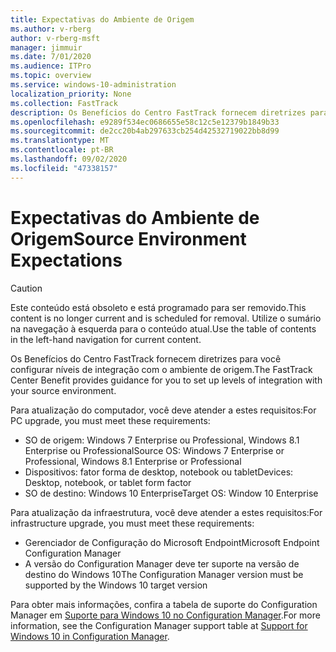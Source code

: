```yaml
---
title: Expectativas do Ambiente de Origem
ms.author: v-rberg
author: v-rberg-msft
manager: jimmuir
ms.date: 7/01/2020
ms.audience: ITPro
ms.topic: overview
ms.service: windows-10-administration
localization_priority: None
ms.collection: FastTrack
description: Os Benefícios do Centro FastTrack fornecem diretrizes para você configurar níveis de integração com o ambiente de origem para a implantação do Windows 10.
ms.openlocfilehash: e9289f534ec0686655e58c12c5e12379b1849b33
ms.sourcegitcommit: de2cc20b4ab297633cb254d42532719022bb8d99
ms.translationtype: MT
ms.contentlocale: pt-BR
ms.lasthandoff: 09/02/2020
ms.locfileid: "47338157"
---
```

# <a name="source-environment-expectations"></a><span data-ttu-id="c706b-103">Expectativas do Ambiente de Origem</span><span class="sxs-lookup"><span data-stu-id="c706b-103">Source Environment Expectations</span></span>

> [!CAUTION]
> <span data-ttu-id="c706b-104">Este conteúdo está obsoleto e está programado para ser removido.</span><span class="sxs-lookup"><span data-stu-id="c706b-104">This content is no longer current and is scheduled for removal.</span></span> <span data-ttu-id="c706b-105">Utilize o sumário na navegação à esquerda para o conteúdo atual.</span><span class="sxs-lookup"><span data-stu-id="c706b-105">Use the table of contents in the left-hand navigation for current content.</span></span>

<span data-ttu-id="c706b-106">Os Benefícios do Centro FastTrack fornecem diretrizes para você configurar níveis de integração com o ambiente de origem.</span><span class="sxs-lookup"><span data-stu-id="c706b-106">The FastTrack Center Benefit provides guidance for you to set up levels of integration with your source environment.</span></span>
  
<span data-ttu-id="c706b-107">Para atualização do computador, você deve atender a estes requisitos:</span><span class="sxs-lookup"><span data-stu-id="c706b-107">For PC upgrade, you must meet these requirements:</span></span>

- <span data-ttu-id="c706b-108">SO de origem: Windows 7 Enterprise ou Professional, Windows 8.1 Enterprise ou Professional</span><span class="sxs-lookup"><span data-stu-id="c706b-108">Source OS: Windows 7 Enterprise or Professional, Windows 8.1 Enterprise or Professional</span></span>
- <span data-ttu-id="c706b-109">Dispositivos: fator forma de desktop, notebook ou tablet</span><span class="sxs-lookup"><span data-stu-id="c706b-109">Devices: Desktop, notebook, or tablet form factor</span></span>
- <span data-ttu-id="c706b-110">SO de destino: Windows 10 Enterprise</span><span class="sxs-lookup"><span data-stu-id="c706b-110">Target OS: Window 10 Enterprise</span></span>

<span data-ttu-id="c706b-111">Para atualização da infraestrutura, você deve atender a estes requisitos:</span><span class="sxs-lookup"><span data-stu-id="c706b-111">For infrastructure upgrade, you must meet these requirements:</span></span>   

- <span data-ttu-id="c706b-112">Gerenciador de Configuração do Microsoft Endpoint</span><span class="sxs-lookup"><span data-stu-id="c706b-112">Microsoft Endpoint Configuration Manager</span></span>  
- <span data-ttu-id="c706b-113">A versão do Configuration Manager deve ter suporte na versão de destino do Windows 10</span><span class="sxs-lookup"><span data-stu-id="c706b-113">The Configuration Manager version must be supported by the Windows 10 target version</span></span>

<span data-ttu-id="c706b-114">Para obter mais informações, confira a tabela de suporte do Configuration Manager em [Suporte para Windows 10 no Configuration Manager](https://docs.microsoft.com/sccm/core/plan-design/configs/support-for-windows-10).</span><span class="sxs-lookup"><span data-stu-id="c706b-114">For more information, see the Configuration Manager support table at [Support for Windows 10 in Configuration Manager](https://docs.microsoft.com/sccm/core/plan-design/configs/support-for-windows-10).</span></span>
  